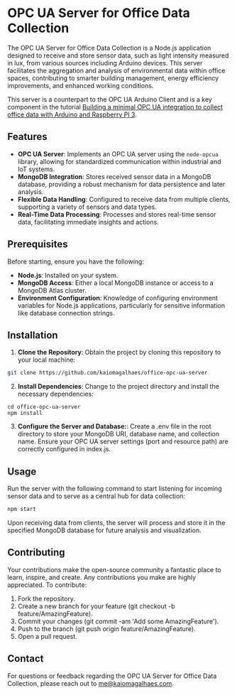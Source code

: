 # OPC UA Server for Office Data Collection

The OPC UA Server for Office Data Collection is a Node.js application designed to receive and store sensor data, such as light intensity measured in lux, from various sources including Arduino devices. This server facilitates the aggregation and analysis of environmental data within office spaces, contributing to smarter building management, energy efficiency improvements, and enhanced working conditions.

This server is a counterpart to the OPC UA Arduino Client and is a key component in the tutorial [Building a minimal OPC UA integration to collect office data with Arduino and Raspberry PI 3](https://kaiomagalhaes.com).

## Features

- **OPC UA Server**: Implements an OPC UA server using the `node-opcua` library, allowing for standardized communication within industrial and IoT systems.
- **MongoDB Integration**: Stores received sensor data in a MongoDB database, providing a robust mechanism for data persistence and later analysis.
- **Flexible Data Handling**: Configured to receive data from multiple clients, supporting a variety of sensors and data types.
- **Real-Time Data Processing**: Processes and stores real-time sensor data, facilitating immediate insights and actions.

## Prerequisites

Before starting, ensure you have the following:

- **Node.js**: Installed on your system.
- **MongoDB Access**: Either a local MongoDB instance or access to a MongoDB Atlas cluster.
- **Environment Configuration**: Knowledge of configuring environment variables for Node.js applications, particularly for sensitive information like database connection strings.

## Installation

1. **Clone the Repository**:
   Obtain the project by cloning this repository to your local machine:

```bash
git clone https://github.com/kaiomagalhaes/office-opc-ua-server
```

2. **Install Dependencies**:
   Change to the project directory and install the necessary dependencies:

```
cd office-opc-ua-server
npm install
```

3. **Configure the Server and Database:**:
   Create a .env file in the root directory to store your MongoDB URI, database name, and collection name. Ensure your OPC UA server settings (port and resource path) are correctly configured in index.js.

## Usage

Run the server with the following command to start listening for incoming sensor data and to serve as a central hub for data collection:

```bash
npm start
```

Upon receiving data from clients, the server will process and store it in the specified MongoDB database for future analysis and visualization.

## Contributing

Your contributions make the open-source community a fantastic place to learn, inspire, and create. Any contributions you make are highly appreciated. To contribute:

1. Fork the repository.
2. Create a new branch for your feature (git checkout -b feature/AmazingFeature).
3. Commit your changes (git commit -am 'Add some AmazingFeature').
4. Push to the branch (git push origin feature/AmazingFeature).
5. Open a pull request.

## Contact

For questions or feedback regarding the OPC UA Server for Office Data Collection, please reach out to me@kaiomagalhaes.com.
